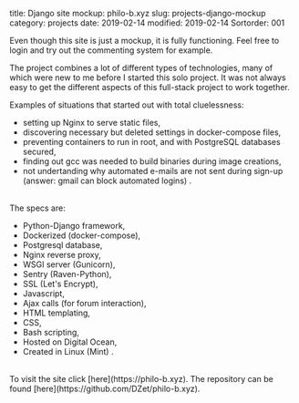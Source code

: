 title: Django site mockup: philo-b.xyz
slug: projects-django-mockup
category: projects
date: 2019-02-14
modified: 2019-02-14
Sortorder: 001


Even though this site is just a mockup, it is fully functioning. Feel free to login and try out the commenting system for example.

The project combines a lot of different types of technologies, many of which were new to me before I started this solo project. It was not always easy to get the different aspects of this full-stack project to work together. 

Examples of situations that started out with total cluelessness: 

* setting up Nginx to serve static files,
* discovering necessary but deleted settings in docker-compose files,
* preventing containers to run in root, and with PostgreSQL databases secured,
* finding out gcc was needed to build binaries during image creations,
* not undertanding why automated e-mails are not sent during sign-up (answer: gmail can block automated logins)
.

<br>
The specs are:

* Python-Django framework,
* Dockerized (docker-compose),
* Postgresql database,
* Nginx reverse proxy,
* WSGI server (Gunicorn),
* Sentry (Raven-Python),
* SSL (Let's Encrypt),
* Javascript,
* Ajax calls (for forum interaction),
* HTML templating,
* CSS,
* Bash scripting,
* Hosted on Digital Ocean,
* Created in Linux (Mint)
.

<br>
To visit the site click [here](https://philo-b.xyz).
The repository can be found [here](https://github.com/DZet/philo-b.xyz).

